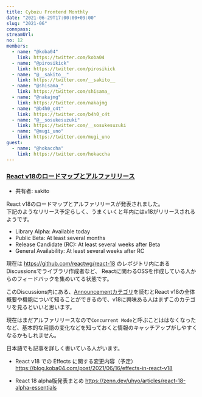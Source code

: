 ```yaml
---
title: Cybozu Frontend Monthly
date: "2021-06-29T17:00:00+09:00"
slug: "2021-06"
connpass:
streamUrl:
no: 12
members:
  - name: "@koba04"
    link: https://twitter.com/koba04
  - name: "@pirosikick"
    link: https://twitter.com/pirosikick
  - name: "@__sakito__"
    link: https://twitter.com/__sakito__
  - name: "@shisama_"
    link: https://twitter.com/shisama_
  - name: "@nakajmg"
    link: https://twitter.com/nakajmg
  - name: "@b4h0_c4t"
    link: https://twitter.com/b4h0_c4t
  - name: "@__sosukesuzuki"
    link: https://twitter.com/__sosukesuzuki
  - name: "@mugi_uno"
    link: https://twitter.com/mugi_uno
guest:
  - name: "@hokaccha"
    link: https://twitter.com/hokaccha
---
```


### [React v18のロードマップとアルファリリース](https://reactjs.org/blog/2021/06/08/the-plan-for-react-18.html)

- 共有者: sakito

React v18のロードマップとアルファリリースが発表されました。  
下記のようなリリース予定らしく、うまくいくと年内にはv18がリリースされるようです。

- Library Alpha: Available today
- Public Beta: At least several months
- Release Candidate (RC): At least several weeks after Beta
- General Availability: At least several weeks after RC


現在は https://github.com/reactwg/react-18 のレポジトリ内にあるDiscussionsでライブラリ作成者など、
Reactに関わるOSSを作成している人からのフィードバックを集めいてる状態です。  

このDiscussions内にある、[Announcementカテゴリ](https://github.com/reactwg/react-18/discussions/categories/announcement)を読むとReact v18の全体概要や機能について知ることができるので、v18に興味ある人はまずこのカテゴリを見るといいと思います。

現在はまだアルファリリースなので`Concurrent Mode`と呼ぶことははなくなったなど、基本的な用語の変化などを知っておくと情報のキャッチアップがしやすくなるかもしれません。


日本語でも記事を詳しく書いている人がいます。

- React v18 での Effects に関する変更内容（予定）
https://blog.koba04.com/post/2021/06/16/effects-in-react-v18

- React 18 alpha版発表まとめ
https://zenn.dev/uhyo/articles/react-18-alpha-essentials
